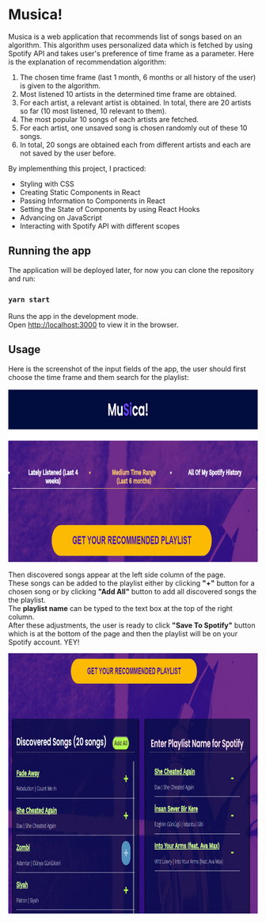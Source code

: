 # Musica!

Musica is a web application that recommends list of songs based on an algorithm. This algorithm uses personalized data which is fetched by using Spotify API and takes user's preference of time frame as a parameter. Here is the explanation of recommendation algorithm:

1. The chosen time frame (last 1 month, 6 months or all history of the user) is given to the algorithm.
2. Most listened 10 artists in the determined time frame are obtained.
3. For each artist, a relevant artist is obtained. In total, there are 20 artists so far (10 most listened, 10 relevant to them).
4. The most popular 10 songs of each artists are fetched. 
5. For each artist, one unsaved song is chosen randomly out of these 10 songs.
6. In total, 20 songs are obtained each from different artists and each are not saved by the user before.

By implementhing this project, I practiced:
- Styling with CSS
- Creating Static Components in React
- Passing Information to Components in React
- Setting the State of Components by using React Hooks
- Advancing on JavaScript
- Interacting with Spotify API with different scopes


## Running the app

The application will be deployed later, for now you can clone the repository and run:

### `yarn start`

Runs the app in the development mode.<br />
Open [http://localhost:3000](http://localhost:3000) to view it in the browser.


## Usage

Here is the screenshot of the input fields of the app, the user should first choose the time frame and them search for the playlist:

<img alt="Search Bar" src="https://github.com/mkamilgok/Musica/blob/master/public/SearchBarSS.png" width="900" height="350">


Then discovered songs appear at the left side column of the page. <br />
These songs can be added to the playlist either by clicking **"+"** button for a chosen song or by clicking **"Add All"** button to add all discovered songs the the playlist. <br />
The **playlist name** can be typed to the text box at the top of the right column. <br />
After these adjustments, the user is ready to click **"Save To Spotify"** button which is at the bottom of the page and then the playlist will be on your Spotify account. YEY!

<img alt="Playlist Creation" src="https://github.com/mkamilgok/Musica/blob/master/public/Playlist.png" width="900" height="525">
